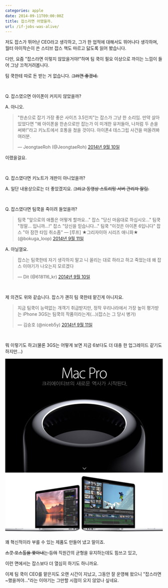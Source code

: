 ```yaml
---
categories: apple
date: 2014-09-11T09:00:00Z
title: 잡스라면 어땠을까.
url: /if-jobs-was-alive/
---
```


저도 잡스가 뛰어난 CEO라고 생각하고, 그가 한 업적에 대해서도 뛰어나다 생각하며, 월터 아이작슨이 쓴 스티브 잡스 책도 마르고 닳도록 읽어 봤습니다.

다만, 요즘 "잡스라면 이렇지 않았을거야!"하며 팀 쿡이 필요 이상으로 까이는 느낌이 들어 그냥 끄적거려봅니다.

팀 쿡한테 따로 돈 받는 거 없습니다. ~~그러면 좋겠네.~~

&nbsp;

Q. 잡스였으면 아이폰이 커지지 않았을까?

A. 아니오.

<blockquote class="twitter-tweet" lang="ko">
  <p>
    "한손으로 잡기 가장 좋은 사이즈 3.5인치"는 잡스가 그냥 한 소리임. 만약 살아있었다면 "왜 아이폰을 한손으로만 잡는가 이 미개한 유저들아, 나처럼 두 손을 써봐!"라고 키노트에서 호통을 쳤을 것이다. 아이폰4 데스그립 사건을 떠올려봐 여러분.
  </p>
  
  <p>
    — JeongtaeRoh (@JeongtaeRoh) <a href="http://twitter.com/JeongtaeRoh/status/509552163349991424">2014년 9월 10일</a>
  </p>
</blockquote>

이랬을걸요.  

&nbsp;

Q. 잡스였다면 키노트가 개판이 아니었을까?

A. 일단 내용상으로는 더 좋았겠지요. ~~그리고 동영상 스트리밍 서버 관리자 잘림.~~

&nbsp;

Q. 잡스였다면 팀쿡을 죽이려 들었을까? 

<blockquote class="twitter-tweet" lang="ko">
  <p>
    팀쿡 "앞으로의 애플은 어떻게 할까요…" 잡스 "당신 마음대로 하십시오…" 팀쿡 "정말… 입니까…!" 잡스 "당신을 믿습니다…" 팀쿡 "이것은 아이폰 6입니다" 잡스 "아 잠깐 타임 취소좀" — [루프] ★그리자이아 시리즈 애니화★ (@bokuga_loop) <a href="http://twitter.com/bokuga_loop/status/510039948620087296">2014년 9월 11일</a>
  </p>
</blockquote>

  
A. 아닐껄요.

<blockquote class="twitter-tweet" lang="ko">
  <p>
    잡스는 팀쿡한테 자기 생각하지 말고 니 꼴리는 대로 하라고 하고 죽었는데 왜 잡스 이야기가 나오는지 모르겠다
  </p>
  
  <p>
    — Dit (@618116_kr) <a href="http://twitter.com/618116_kr/status/509581460026560512">2014년 9월 10일</a>
  </p>
</blockquote>

&nbsp;

제 의견도 위와 같습니다. 잡스가 괜히 팀 쿡한테 맡긴게 아니지요.

<blockquote class="twitter-tweet" lang="ko">
  <p>
    지금 팀쿡이 능력없는 개객기 취급받지만, 정작 우리나라에서 가장 높이 평가받는 iPhone 3GS는 팀쿡의 작품이라는게(…)(잡스는 그 당시 병가)
  </p>
  
  <p>
    — 김승호 (@niceb5y) <a href="http://twitter.com/niceb5y/status/510040984806100993">2014년 9월 11일</a>
  </p>
</blockquote>

&nbsp;

뭐 이렇기도 하고(물론 3GS는 어떻게 보면 지금 6보다도 더 대충 한 업그레이드 같기도 하지만...)

<img src="/images/Ny0HGNd_x.jpg" alt="niceb5y blog">

<img src="/images/NkLGf4_dl.jpg" alt="niceb5y blog">

꽤 혁신적이라 부를 수 있는 제품도 만들어 냈고 말이죠.

~~스콧 포스톨을 쫓아내는 등의~~ 직원간의 균형을 유지하는데도 힘쓰고 있고,

이런 면에서는 잡스보다 더 열심히 하기도 하니까요.

이제 팀 쿡이 CEO를 맡은지도 오랜 시간이 지났고, 그동안 잘 운영해 왔으니 "잡스라면 ~했을꺼야..."라는 이야기는 그만할 시점이 오지 않았나 싶네요.
